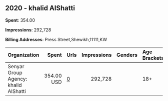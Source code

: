 ## 2020 - khalid AlShatti 
**Spent**: 354.00

**Impressions**: 292,728

**Billing Addresses**: Press Street,Shewikh,11111,KW

|Organization|Spent|Urls|Impressions|Genders|Age Brackets|Country Codes|
|:---|---:|:---|---:|:---|:---|:---|
|Senyar Group Agency: khalid AlShatti|354.00 USD|[0](https://www.snap.com/political-ads/asset/4b9eab83d51b99a803d3d2308ade4835fbc41669cb4c4a9db2c0151296a830fb?mediaType=jpg)|292,728||18+|kuwait|
